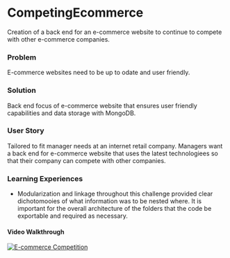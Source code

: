 # CompetingEcommerce

Creation of a back end for an e-commerce website to continue to compete with other e-commerce companies.

### Problem

E-commerce websites need to be up to odate and user friendly.

### Solution

Back end focus of e-commerce website that ensures user friendly capabilities and data storage with MongoDB.

### User Story

Tailored to fit manager needs at an internet retail company.
Managers want a back end for e-commerce website that uses the latest technologiees so that their company can compete with other companies.

### Learning Experiences

- Modularization and linkage throughout this challenge provided clear dichotomooies of what information was to be nested where. It is important for the overall architecture of the folders that the code be exportable and required as necessary.

#### Video Walkthrough

[![E-commerce Competition](https://img.youtube.com/vi/YOUTUBE-ID/0.jpg)](https://www.youtube.com/watch?v=YOUTUBE-ID)
